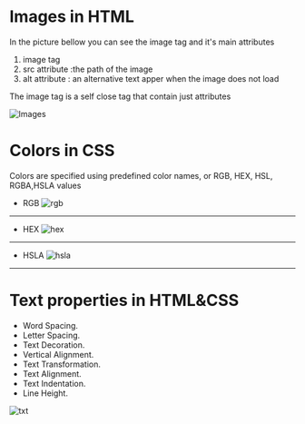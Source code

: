 # Images in HTML
In the picture bellow you can see the image tag and it's main attributes

1. image tag
2. src attribute :the path of the image 
2. alt attribute : an alternative text apper when the image does not load

The image tag is a self close tag that contain just attributes

![Images](https://cdo-curriculum.s3.amazonaws.com/media/uploads/img_tag.png)

# Colors in CSS 
Colors are specified using predefined color names, or RGB, HEX, HSL, RGBA,HSLA values 

+ RGB
![rgb](https://tutorial.techaltum.com/images/css-colors.jpg)

---
+ HEX 
![hex](https://habrastorage.org/storage2/f11/f11/14d/f11f1114dba76945beee1c8d1b800323.png)

---
+ HSLA
![hsla](https://developer.tizen.org/dev-guide/2.3.1/org.tizen.tutorials/html/images/css_color_tutorial1.png)

---
# Text properties in HTML&CSS

+ Word Spacing.
+ Letter Spacing.
+ Text Decoration.
+ Vertical Alignment.
+ Text Transformation.
+ Text Alignment.
+ Text Indentation.
+ Line Height.


![txt](https://htmldog.com/figures/weightStyle.gif)
